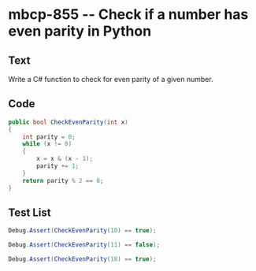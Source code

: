 # mbcp-855 -- Check if a number has even parity in Python

## Text

Write a C# function to check for even parity of a given number.

## Code

```csharp
public bool CheckEvenParity(int x) 
{ 
    int parity = 0; 
    while (x != 0) 
    { 
        x = x & (x - 1); 
        parity += 1; 
    } 
    return parity % 2 == 0; 
}
```

## Test List

```csharp
Debug.Assert(CheckEvenParity(10) == true);
```

```csharp
Debug.Assert(CheckEvenParity(11) == false);
```

```csharp
Debug.Assert(CheckEvenParity(18) == true);
```
